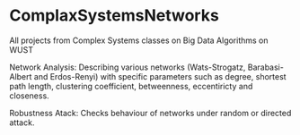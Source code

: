 # ComplaxSystemsNetworks
All projects from Complex Systems classes on Big Data Algorithms on WUST

Network Analysis:
Describing various networks (Wats-Strogatz, Barabasi-Albert and Erdos-Renyi) with specific parameters such as 
degree, shortest path length, clustering coefficient, betweenness, eccentiricty and closeness.

Robustness Atack:
Checks behaviour of networks under random or directed attack.
